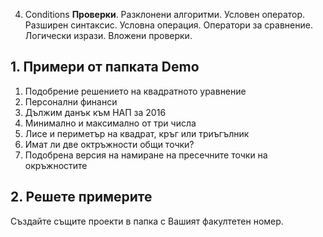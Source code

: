 4. Conditions
**Проверки**. Разклонени алгоритми. Условен оператор. Разширен синтаксис. Условна операция. Оператори за сравнение. Логически изрази. Вложени проверки.

## 1. Примери от папката Demo
1. Подобрение решението на квадратното уравнение
2. Персонални финанси
3. Дължим данък към НАП за 2016
4. Минимално и максимално от три числа
5. Лисе и периметър на квадрат, кръг или триъгълник
6. Имат ли две октръжности общи точки?
7. Подобрена версия на намиране на пресечните точки на окръжностите

## 2. Решете примерите
Създайте същите проекти в папка с Вашият факултетен номер.